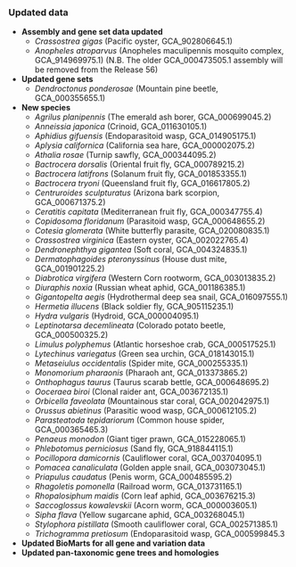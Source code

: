 ### Updated data
- **Assembly and gene set data updated**
  - _Crassostrea gigas_ (Pacific oyster, GCA\_902806645.1)
  - _Anopheles atroparvus_ (Anopheles maculipennis mosquito complex, GCA\_914969975.1) (N.B. The older GCA\_000473505.1 assembly will be removed from the Release 56)
- **Updated gene sets**
  - _Dendroctonus ponderosae_ (Mountain pine beetle, GCA\_000355655.1) 
- **New species**
  - _Agrilus planipennis_ (The emerald ash borer, GCA\_000699045.2)
  - _Anneissia japonica_ (Crinoid, GCA\_011630105.1)
  - _Aphidius gifuensis_ (Endoparasitoid wasp, GCA\_014905175.1)
  - _Aplysia californica_ (California sea hare, GCA\_000002075.2)
  - _Athalia rosae_ (Turnip sawfly, GCA\_000344095.2)
  - _Bactrocera dorsalis_ (Oriental fruit fly, GCA\_000789215.2)
  - _Bactrocera latifrons_ (Solanum fruit fly, GCA\_001853355.1)
  - _Bactrocera tryoni_ (Queensland fruit fly, GCA\_016617805.2)
  - _Centruroides sculpturatus_ (Arizona bark scorpion, GCA\_000671375.2)
  - _Ceratitis capitata_ (Mediterranean fruit fly, GCA\_000347755.4)
  - _Copidosoma floridanum_ (Parasitoid wasp, GCA\_000648655.2)
  - _Cotesia glomerata_ (White butterfly parasite, GCA\_020080835.1)
  - _Crassostrea virginica_ (Eastern oyster, GCA\_002022765.4)
  - _Dendronephthya gigantea_ (Soft coral, GCA\_004324835.1)
  - _Dermatophagoides pteronyssinus_ (House dust mite, GCA\_001901225.2)
  - _Diabrotica virgifera_ (Western Corn rootworm, GCA\_003013835.2)
  - _Diuraphis noxia_ (Russian wheat aphid, GCA\_001186385.1)
  - _Gigantopelta aegis_ (Hydrothermal deep sea snail, GCA\_016097555.1)
  - _Hermetia illucens_ (Black soldier fly, GCA\_905115235.1)
  - _Hydra vulgaris_ (Hydroid, GCA\_000004095.1)
  - _Leptinotarsa decemlineata_ (Colorado potato beetle, GCA\_000500325.2)
  - _Limulus polyphemus_ (Atlantic horseshoe crab, GCA\_000517525.1)
  - _Lytechinus variegatus_ (Green sea urchin, GCA\_018143015.1)
  - _Metaseiulus occidentalis_ (Spider mite, GCA\_000255335.1)
  - _Monomorium pharaonis_ (Pharaoh ant, GCA\_013373865.2)
  - _Onthophagus taurus_ (Taurus scarab bettle, GCA\_000648695.2)
  - _Ooceraea biroi_ (Clonal raider ant, GCA\_003672135.1)
  - _Orbicella faveolata_ (Mountainous star coral, GCA\_002042975.1)
  - _Orussus abietinus_ (Parasitic wood wasp, GCA\_000612105.2)
  - _Parasteatoda tepidariorum_ (Common house spider, GCA\_000365465.3)
  - _Penaeus monodon_ (Giant tiger prawn, GCA\_015228065.1)
  - _Phlebotomus perniciosus_ (Sand fly, GCA\_918844115.1)
  - _Pocillopora damicornis_ (Cauliflower coral, GCA\_003704095.1)
  - _Pomacea canaliculata_ (Golden apple snail, GCA\_003073045.1)
  - _Priapulus caudatus_ (Penis worm, GCA\_000485595.2)
  - _Rhagoletis pomonella_ (Railroad worm, GCA\_013731165.1)
  - _Rhopalosiphum maidis_ (Corn leaf aphid, GCA\_003676215.3)
  - _Saccoglossus kowalevskii_ (Acorn worm, GCA\_000003605.1)
  - _Sipha flava_ (Yellow sugarcane aphid, GCA\_003268045.1)
  - _Stylophora pistillata_ (Smooth cauliflower coral, GCA\_002571385.1)
  - _Trichogramma pretiosum_ (Endoparasitoid wasp, GCA\_000599845.3
- **Updated BioMarts for all gene and variation data**
- **Updated pan-taxonomic gene trees and homologies**
